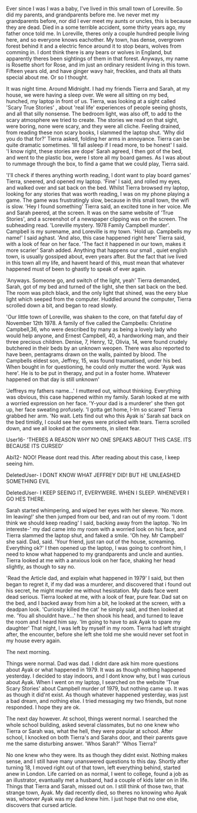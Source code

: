 Ever since I was I was a baby, I've lived in this small town of Loreville. So did my parents, and grandparents before me. Ive never met my grandparents before, nor did I ever meet my aunts or uncles, this is because they are dead. Died in a some terrible accident, some thirty years ago, my father once told me. In Loreville, theres only a couple hundred people living here, and so everyone knows eachother. My town, has dense, overgrown forest behind it and a electric fence around it to stop bears, wolves from comming in. I dont think there is any bears or wolves in England, but apparently theres been sightings of them in that forest. Anyways, my name is Rosette short for Rose, and im just an ordinary resident living in this town. Fifteen years old, and have ginger wavy  hair, freckles, and thats all thats special about me. Or so I thought. 

It was night time. Around Midnight. I had my friends Tierra and Sarah, at my house, we were having a sleep over. We were all sitting on my bed, hunched, my laptop in front of us. Tierra, was looking at a sight called 'Scary True Stories' , about 'real life' experiences of people seeing ghosts, and all that silly nonsense. The bedroom light, was also off, to add to the scary atmosphere we tried to create. The stories we read on that sight, were boring, none were scary, and they were all cliche. Feeling drained, from reading these non scary books, I slammed the laptop shut. 'Why did you do that for?' Tierra asked, folding her arms in annoyance. Tierra can be quite dramatic sometimes. 'Ill fall asleep if I read more, to be honest' I said. 'I know right, these stories are dope' Sarah agreed, I then got of the bed, and went to the plastic box, were I store all my board games. As  I was about to rummage through the box, to find a game that we could play, Tierra said. 

'I'll check if theres anything worth reading, I dont  want to play board games' Tierra, sneered, and opened my laptop. 'Fine' I said, and rolled my eyes, and walked over and sat back on the bed. Whilst Tierra browsed my laptop, looking for any stories that was worth reading, I was on my phone playing a game. The game was frustratingly slow, because in this small town, the wifi is slow. 'Hey I found something' Tierra said, an excited tone in her voice. Me and Sarah peered, at the screen. It was on the same website of 'True Stories', and a screenshot of a newspaper clipping was on the screen. The subheading read. 'Loreville mystery. 1978 Family Campbell murder'. Campbell is my surename, and Loreville is my town. 'Hold up. Campbells my name!' I said aghast. 'And also, this case happened right here' Tierra said, with a look of fear on her face. 'The fact it happened in our town, makes it more scarier' Sarah added. Anything that happens our small , quiet english town, is usually gossiped about, even years after. But the fact that ive lived in this town all my life, and havent heard of this, must mean that whatever happened must of been to ghastly to speak of ever again.

'Anyways. Someone go, and switch of the light, yeah' Tierra demanded, Sarah, got of my bed and turned of the light, she then sat back on the bed. The room was pitch black, and the only light that shined, was the eery blue light which seeped from the computer. Huddled around the computer, Tierra scrolled down a bit, and began to read slowly. 

'Our little town of Loreville, was shaken to the core, on that fateful day of November 12th 1978. A family of five called the Campbells: Christine Campbell,36, who were described by many as being a lovely lady who would help anyone, and Ernest Campbell, 40, a hardworking man, and their three precious children. Denise, 7, Henry, 12, Olivia, 14, were found crudely butchered in their beds by an unknown weopen. There was also reported to have been, pentagrams drawn on the walls, painted by blood. The Campbells eldest son, Jeffrey, 15, was found traumatised, under his bed. When bought in for questioning, he could only mutter the word. 'Ayak was here'. He is to be put in therapy, and put in a foster home. Whatever happened on that day is still unknown' 

'Jeffreys my fathers name...' I muttered out, without thinking. Everything was obvious, this case happened within my family. Sarah looked at me with a worried expression on her face. 'Y-your dad is a murderer' she then got up, her face sweating profusely. 'I gotta get home, I-Im so scared' Tierra grabbed her arm. 'No wait. Lets find out who this Ayak is' Sarah sat back on the bed timidly, I could see her eyes were pricked with tears. Tierra scrolled down, and we all looked at the comments, in silent fear.

User16- 'THERES A REASON WHY NO ONE SPEAKS ABOUT THIS CASE. ITS BECAUSE ITS CURSED'

Abi12- NOO! Please dont read this. After reading about this case, I keep seeing him. 

DeletedUser- I DONT KNOW WHAT JEFFREY DID! BUT HE UNLEASHED SOMETHING EVIL 

DeletedUser- I KEEP SEEING IT, EVERYWERE. WHEN I SLEEP. WHENEVER I GO HES THERE.

Sarah started whimpering, and wiped her eyes with her sleeve. 'No more. Im leaving!' she then jumped from our bed, and ran out of my room. 'I dont think we should keep reading' I said, backing away from the laptop. 'No Im intereste-' my dad came into my room with a worried look on his face, and Tierra slammed the laptop shut, and faked a smile. 'Oh hey. Mr Campbell' she said. Dad, said. 'Your friend, just ran out of the house, screaming. Everything ok?' I then opened up the laptop, I was going to confront him, I need to know what happened to my grandparents and uncle and aunties. Tierra looked at me with a anxious look on her face, shaking her head slightly, as though to say no. 

'Read the Article dad, and explain what happened in 1979' I said, but then began to regret it, if my dad was a murderer, and discovered that i found out his secret, he might murder me without hesistation. My dads face went dead serious. Tierra looked at me, with a look of fear, pure fear. Dad sat on the bed, and I backed away from him a bit, he looked at the screen, with a deadpan look. 'Curiosity killed the cat' he simply said, and then looked at me. 'You all shouldnt have...' he then shook his head, and turned to leave the room and I heard him say. 'Im going to have to ask Ayak to spare my daughter' That night, I was left by myself in my room. Tierra had left straight after, the encounter, before she left she told me she would never set foot in my house every again.

The next morning. 

Things were normal. Dad was dad. I didnt dare ask him more questions about Ayak or what happened in 1979. It was as though nothing happened yesterday. I decided to stay indoors, and I dont know why, but I was curious about Ayak. When I went on my laptop, I searched on the website 'True Scary Stories' about Campbell murder of 1979, but nothing came up. It was as though it did'nt exist. As though whatever happened yesterday, was just a bad dream, and nothing else. I tried messaging my two friends, but none responded. I hope they are ok. 

The next day however. At school, things werent normal. I searched the whole school building, asked several classmates, but no one knew who Tierra or Sarah was, what the hell, they were popular at school. After school, I knocked on both Tierra's and Sarahs door, and their parents gave me the same disturbing answer. 'Whos Sarah?' 'Whos Tierra?' 

No one knew who they were. Its as though they didnt exist. Nothing makes sense, and I still have many unanswered questions to this day. Shortly after turning 18, I moved right out of that town, left everything behind, started anew in London. Life carried on as normal, I went to college, found a job as an illustrator, evantually met a husband, had a couple of kids later on in life. Things that Tierra and Sarah, missed out on.  I still think of those two, that strange town, Ayak. My dad recently died, so theres no knowing who Ayak was, whoever Ayak was my dad knew him. I just hope that no one else, discovers that cursed article.